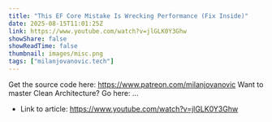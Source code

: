 ```yaml
---
title: "This EF Core Mistake Is Wrecking Performance (Fix Inside)"
date: 2025-08-15T11:01:25Z
link: https://www.youtube.com/watch?v=jlGLK0Y3Ghw
showShare: false
showReadTime: false
thumbnail: images/misc.png
tags: ["milanjovanovic.tech"]
---
```

Get the source code here: https://www.patreon.com/milanjovanovic Want to master Clean Architecture? Go here: ...

- Link to article: https://www.youtube.com/watch?v=jlGLK0Y3Ghw